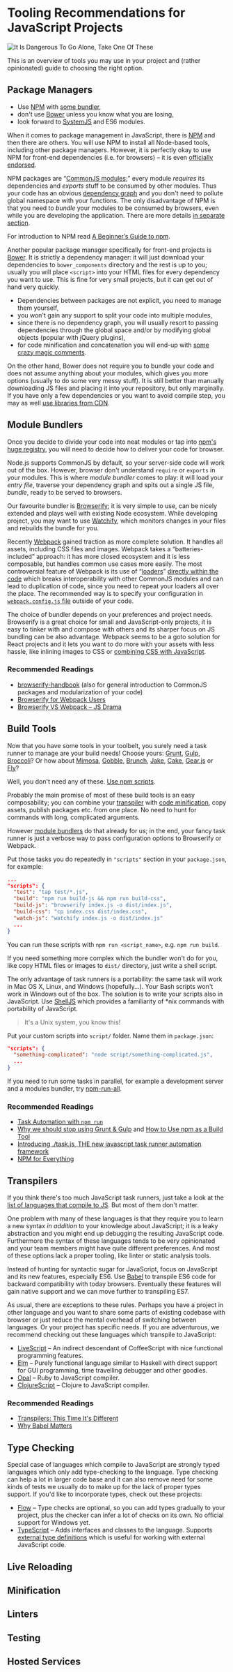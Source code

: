 # Tooling Recommendations for JavaScript Projects

![It Is Dangerous To Go Alone, Take One Of These](tooling.png)

This is an overview of tools you may use in your project and (rather opinionated) guide to choosing the right option.

## Package Managers

- Use [NPM](https://www.npmjs.com/) with [some bundler](#module-bundlers),
- don't use [Bower](http://bower.io/) unless you know what you are losing,
- look forward to [SystemJS](https://github.com/systemjs/systemjs) and ES6 modules.

When it comes to package management in JavaScript, there is [NPM](https://www.npmjs.com/) and then there are others. You will use NPM to install all Node-based tools, including other package managers. However, it is perfectly okay to use NPM for front-end dependencies (i.e. for browsers) – it is even [officially endorsed](http://blog.npmjs.org/post/101775448305/npm-and-front-end-packaging).

NPM packages are “[CommonJS modules](https://nodejs.org/docs/latest/api/modules.html);” every module _requires_ its dependencies and _exports_ stuff to be consumed by other modules. Thus your code has an obvious [dependency graph](https://en.wikipedia.org/wiki/Dependency_graph) and you don't need to pollute global namespace with your functions. The only disadvantage of NPM is that you need to _bundle_ your modules to be consumed by browsers, even while you are developing the application. There are more details [in separate section](#module-bundlers).

For introduction to NPM read [A Beginner’s Guide to npm](http://www.sitepoint.com/beginners-guide-node-package-manager/).

Another popular package manager specifically for front-end projects is [Bower](http://bower.io/). It is strictly a dependency manager: it will just download your dependencies to `bower_components` directory and the rest is up to you; usually you will place `<script>` into your HTML files for every dependency you want to use. This is fine for very small projects, but it can get out of hand very quickly.

- Dependencies between packages are not explicit, you need to manage them yourself,
- you won't gain any support to split your code into multiple modules,
- since there is no dependency graph, you will usually resort to passing dependencies through the global space and/or by modifying global objects (popular with jQuery plugins),
- for code minification and concatenation you will end-up with [some crazy magic comments](https://github.com/stephenplusplus/grunt-wiredep).

On the other hand, Bower does not require you to bundle your code and does not assume anything about your modules, which gives you more options (usually to do some very messy stuff). It is still better than manually downloading JS files and placing it into your repository, but only marginally. If you have only a few dependencies or you want to avoid compile step, you may as well [use libraries from CDN](https://cdnjs.com/).

<!--
One alternative worth mentioning is [jspm](http://jspm.io/), made specifically to work with module loader and compatible with NPM registry. This may be very interesting future-facing option as more browsers gain support for HTTP/2 and ES6 features; we will go a bit into detail in [Module Loaders](#module-loaders) section.
-->

## Module Bundlers

Once you decide to divide your code into neat modules or tap into [npm's huge registry](https://www.npmjs.com/), you will need to decide how to deliver your code for browser.

Node.js supports CommonJS by default, so your server-side code will work out of the box. However, browser don't understand `require` or `exports` in your modules. This is where _module bundler_ comes to play: it will load your _entry file_, traverse your dependency graph and spits out a single JS file, _bundle_, ready to be served to browsers.

Our favourite bundler is [Browserify](http://browserify.org/); it is very simple to use, can be nicely extended and plays well with existing Node ecosystem. While developing project, you may want to use [Watchify](https://github.com/substack/watchify), which monitors changes in your files and rebuilds the bundle for you.

Recently [Webpack](https://webpack.github.io/) gained traction as more complete solution. It handles all assets, including CSS files and images. Webpack takes a “batteries-included” approach: it has more closed ecosystem and it is less composable, but handles common use cases more easily. The most controversial feature of Webpack is its use of “[loaders](https://webpack.github.io/docs/using-loaders.html)” [directly within the code](https://webpack.github.io/docs/using-loaders.html#loaders-in-require) which breaks interoperability with other CommonJS modules and can lead to duplication of code, since you need to repeat your loaders all over the place. The recommended way is to specify your configuration in [`webpack.config.js` file](https://webpack.github.io/docs/configuration.html) outside of your code.

The choice of bundler depends on your preferences and project needs. Browserify is a great choice for small and JavaScript-only projects, it is easy to tinker with and compose with others and its sharper focus on JS bundling can be also advantage. Webpack seems to be a goto solution for React projects and it lets you want to do more with your assets with less hassle, like inlining images to CSS or [combining CSS with JavaScript](https://github.com/css-modules).

### Recommended Readings

* [browserify-handbook](https://github.com/substack/browserify-handbook) (also for general introduction to CommonJS packages and modularization of your code)
* [Browserify for Webpack Users](https://gist.github.com/substack/68f8d502be42d5cd4942)
* [Browserify VS Webpack – JS Drama](http://blog.namangoel.com/browserify-vs-webpack-js-drama)

<!--
## Module Loaders
-->

## Build Tools

Now that you have some tools in your toolbelt, you surely need a task runner to manage are your build needs! Choose yours: [Grunt](http://gruntjs.com/), [Gulp](http://gulpjs.com/), [Broccoli](http://broccolijs.com/)? Or how about [Mimosa](http://mimosa.io/), [Gobble](https://github.com/gobblejs/gobble), [Brunch](http://brunch.io/), [Jake](http://jakejs.com/), [Cake](http://coffeescript.org/#cake), [Gear.js](http://gearjs.org/) or [Fly](https://git.io/fly)?

Well, you don't need any of these. [Use npm scripts](http://substack.net/task_automation_with_npm_run).

Probably the main promise of most of these build tools is an easy composability; you can combine your [transpiler](#transpilers) with [code minification](#minification), copy assets, publish packages etc. from one place. No need to hunt for commands with long, complicated arguments.

However [module bundlers](#module-bundlers) do that already for us; in the end, your fancy task runner is just a verbose way to pass configuration options to Browserify or Webpack.

Put those tasks you do repeatedly in `"scripts"` section in your `package.json`, for example:

```json
...
"scripts": {
  "test": "tap test/*.js",
  "build": "npm run build-js && npm run build-css",
  "build-js": "browserify index.js -o dist/index.js",
  "build-css": "cp index.css dist/index.css",
  "watch-js": "watchify index.js -o dist/index.js"
  ...
}
```

You can run these scripts with `npm run <script_name>`, e.g. `npm run build`.

If you need something more complex which the bundler won't do for you, like copy HTML files or images to `dist/` directory, just write a shell script.

The only advantage of task runners is a portability: the same task will work in Mac OS X, Linux, and Windows (hopefully…). Your Bash scripts won't work in Windows out of the box. The solution is to write your scripts also in JavaScript. Use [ShellJS](http://documentup.com/arturadib/shelljs) which provides a familiarity of *nix commands with portability of JavaScript.

> It's a Unix system, you know this!

Put your custom scripts into `script/` folder. Name them in `package.json`:

```json
"scripts": {
  "something-complicated": "node script/something-complicated.js",
  ...
}
```

If you need to run some tasks in parallel, for example a development server and a modules bundler, try [npm-run-all](https://github.com/mysticatea/npm-run-all).

### Recommended Readings

- [Task Automation with `npm run`](http://substack.net/task_automation_with_npm_run)
- [Why we should stop using Grunt & Gulp](http://blog.keithcirkel.co.uk/why-we-should-stop-using-grunt/) and [How to Use npm as a Build Tool](http://blog.keithcirkel.co.uk/how-to-use-npm-as-a-build-tool/)
- [Introducing ./task.js, THE new javascript task runner automation framework
](https://gist.github.com/substack/8313379)
- [NPM for Everything](http://beletsky.net/2015/04/npm-for-everything.html)

## Transpilers

If you think there's too much JavaScript task runners, just take a look at the [list of languages that compile to JS](https://github.com/jashkenas/coffeescript/wiki/list-of-languages-that-compile-to-JS). But most of them don't matter.

One problem with many of these languages is that they require you to learn a new syntax _in addition_ to your knowledge about JavaScript; it is a leaky abstraction and you might end up debugging the resulting JavaScript code. Furthermore the syntax of these languages tends to be very opinionated and your team members might have quite different preferences. And most of these options lack a proper tooling, like linter or static analysis tools.

Instead of hunting for syntactic sugar for JavaScript, focus on JavaScript and its new features, especially ES6. Use [Babel](https://babeljs.io/) to transpile ES6 code for backward compatibility with today browsers. Eventually these features will gain native support and we can move further to transpiling ES7.

As usual, there are exceptions to these rules. Perhaps you have a project in other language and you want to share some parts of existing codebase with browser or just reduce the mental overhead of switching between languages. Or your project has specific needs. If you are adventurous, we recommend checking out these languages which transpile to JavaScript:

- [LiveScript](http://livescript.net/) – An indirect descendant of CoffeeScript with nice functional programming features.
- [Elm](http://elm-lang.org/) – Purely functional language similar to Haskell with direct support for GUI programming, time travelling debugger and other goodies.
- [Opal](http://opalrb.org/) – Ruby to JavaScript compiler.
- [ClojureScript](https://github.com/clojure/clojurescript) – Clojure to JavaScript compiler.


### Recommended Readings

- [Transpilers: This Time It's Different](http://dailyjs.com/2015/02/26/babel/)
- [Why Babel Matters](http://codemix.com/blog/why-babel-matters)

## Type Checking

Special case of languages which compile to JavaScript are strongly typed languages which only add type-checking to the language. Type checking can help a lot in larger code base and it can also remove need for some kinds of tests we usually do to make up for the lack of proper types support. If you'd like to incorporate types, check out these projects:

- [Flow](http://flowtype.org/) – Type checks are optional, so you can add types gradually to your project, plus the checker can infer a lot of checks on its own. No official support for Windows yet.
- [TypeScript](http://www.typescriptlang.org/) – Adds interfaces and classes to the language. Supports [external type definitions](http://definitelytyped.org/) which is useful for working with external JavaScript code.

## Live Reloading

## Minification

## Linters


## Testing

## Hosted Services
